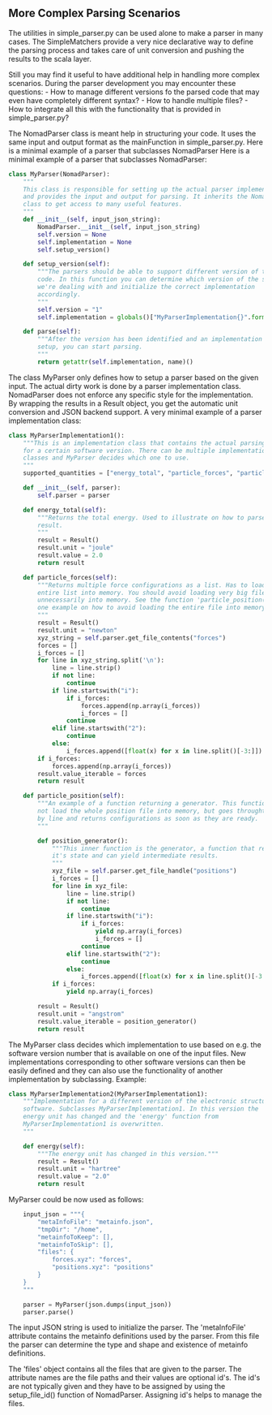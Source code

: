 ## More Complex Parsing Scenarios

The utilities in simple_parser.py can be used alone to make a parser in many
cases. The SimpleMatchers provide a very nice declarative way to define the
parsing process and takes care of unit conversion and pushing the results to
the scala layer.

Still you may find it useful to have additional help in handling more complex
scenarios. During the parser development you may encounter these questions:
    - How to manage different versions fo the parsed code that may even have completely different syntax?
    - How to handle multiple files?
    - How to integrate all this with the functionality that is provided in simple_parser.py?

The NomadParser class is meant help in structuring your code. It uses the same
input and output format as the mainFunction in simple_parser.py. Here is a
minimal example of a parser that subclasses NomadParser Here is a minimal
example of a parser that subclasses NomadParser:

```python
class MyParser(NomadParser):
    """
    This class is responsible for setting up the actual parser implementation
    and provides the input and output for parsing. It inherits the NomadParser
    class to get access to many useful features.
    """
    def __init__(self, input_json_string):
        NomadParser.__init__(self, input_json_string)
        self.version = None
        self.implementation = None
        self.setup_version()

    def setup_version(self):
        """The parsers should be able to support different version of the same
        code. In this function you can determine which version of the software
        we're dealing with and initialize the correct implementation
        accordingly.
        """
        self.version = "1"
        self.implementation = globals()["MyParserImplementation{}".format(self.version)](self)

    def parse(self):
        """After the version has been identified and an implementation is
        setup, you can start parsing.
        """
        return getattr(self.implementation, name)()
```

The class MyParser only defines how to setup a parser based on the given input.
The actual dirty work is done by a parser implementation class. NomadParser
does not enforce any specific style for the implementation. By wrapping the
results in a Result object, you get the automatic unit conversion and JSON
backend support. A very minimal example of a parser implementation class:

```python
class MyParserImplementation1():
    """This is an implementation class that contains the actual parsing logic
    for a certain software version. There can be multiple implementation
    classes and MyParser decides which one to use.
    """
    supported_quantities = ["energy_total", "particle_forces", "particle_position"]

    def __init__(self, parser):
        self.parser = parser

    def energy_total(self):
        """Returns the total energy. Used to illustrate on how to parse a single
        result.
        """
        result = Result()
        result.unit = "joule"
        result.value = 2.0
        return result

    def particle_forces(self):
        """Returns multiple force configurations as a list. Has to load the
        entire list into memory. You should avoid loading very big files
        unnecessarily into memory. See the function 'particle_position()' for a
        one example on how to avoid loading the entire file into memory.
        """
        result = Result()
        result.unit = "newton"
        xyz_string = self.parser.get_file_contents("forces")
        forces = []
        i_forces = []
        for line in xyz_string.split('\n'):
            line = line.strip()
            if not line:
                continue
            if line.startswith("i"):
                if i_forces:
                    forces.append(np.array(i_forces))
                    i_forces = []
                continue
            elif line.startswith("2"):
                continue
            else:
                i_forces.append([float(x) for x in line.split()[-3:]])
        if i_forces:
            forces.append(np.array(i_forces))
        result.value_iterable = forces
        return result

    def particle_position(self):
        """An example of a function returning a generator. This function does
        not load the whole position file into memory, but goes throught it line
        by line and returns configurations as soon as they are ready.
        """

        def position_generator():
            """This inner function is the generator, a function that remebers
            it's state and can yield intermediate results.
            """
            xyz_file = self.parser.get_file_handle("positions")
            i_forces = []
            for line in xyz_file:
                line = line.strip()
                if not line:
                    continue
                if line.startswith("i"):
                    if i_forces:
                        yield np.array(i_forces)
                        i_forces = []
                    continue
                elif line.startswith("2"):
                    continue
                else:
                    i_forces.append([float(x) for x in line.split()[-3:]])
            if i_forces:
                yield np.array(i_forces)

        result = Result()
        result.unit = "angstrom"
        result.value_iterable = position_generator()
        return result
```

The MyParser class decides which implementation to use based on e.g. the
software version number that is available on one of the input files. New
implementations corresponding to other software versions can then be easily
defined and they can also use the functionality of another implementation by
subclassing. Example:

```python
class MyParserImplementation2(MyParserImplementation1):
    """Implementation for a different version of the electronic structure
    software. Subclasses MyParserImplementation1. In this version the
    energy unit has changed and the 'energy' function from
    MyParserImplementation1 is overwritten.
    """

    def energy(self):
        """The energy unit has changed in this version."""
        result = Result()
        result.unit = "hartree"
        result.value = "2.0"
        return result
```
MyParser could be now used as follows:

```python
    input_json = """{
        "metaInfoFile": "metainfo.json",
        "tmpDir": "/home",
        "metainfoToKeep": [],
        "metainfoToSkip": [],
        "files": {
            forces.xyz": "forces",
            "positions.xyz": "positions"
        }
    }
    """

    parser = MyParser(json.dumps(input_json))
    parser.parse()
```

The input JSON string is used to initialize the parser. The 'metaInfoFile'
attribute contains the metainfo definitions used by the parser. From this file
the parser can determine the type and shape and existence of metainfo
definitions.

The 'files' object contains all the files that are given to the parser. The
attribute names are the file paths and their values are optional id's. The id's
are not typically given and they have to be assigned by using the
setup_file_id() function of NomadParser. Assigning id's helps to manage the
files.
